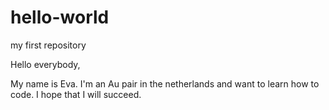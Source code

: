 # hello-world
my first repository

Hello everybody,

My name is Eva. I'm an Au pair in the netherlands and want to learn how to code.
I hope that I will succeed.

